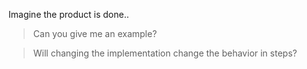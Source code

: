 Imagine the product is done..

> Can you give me an example?

> Will changing the implementation change the behavior in steps?
